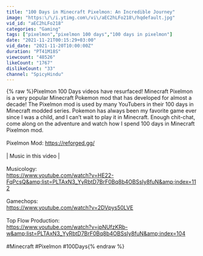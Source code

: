 ```yaml
---
title: "100 Days in Minecraft Pixelmon: An Incredible Journey"
image: "https:\/\/i.ytimg.com\/vi\/aEC2hLFo218\/hqdefault.jpg"
vid_id: "aEC2hLFo218"
categories: "Gaming"
tags: ["pixelmon","pixelmon 100 days","100 days in pixelmon"]
date: "2021-11-21T00:15:29+03:00"
vid_date: "2021-11-20T10:00:00Z"
duration: "PT41M18S"
viewcount: "48526"
likeCount: "1767"
dislikeCount: "33"
channel: "SpicyHindu"
---
```

{% raw %}Pixelmon 100 Days videos have resurfaced! Minecraft Pixelmon is a very popular Minecraft Pokemon mod that has developed for almost a decade! The Pixelmon mod is used by many YouTubers in their 100 days in Minecraft modded series. Pokemon has always been my favorite game ever since I was a child, and I can’t wait to play it in Minecraft. Enough chit-chat, come along on the adventure and watch how I spend 100 days in Minecraft Pixelmon mod.<br /><br />Pixelmon Mod: <a rel="nofollow" target="blank" href="https://reforged.gg/">https://reforged.gg/</a><br /><br />| Music in this video |<br /><br />Musicology: <br /><a rel="nofollow" target="blank" href="https://www.youtube.com/watch?v=HE22-FqPcsQ&amp;list=PLTAxN3_YyRbtD7BrF0Bq8b4OBSsIy8fuN&amp;index=112">https://www.youtube.com/watch?v=HE22-FqPcsQ&amp;list=PLTAxN3_YyRbtD7BrF0Bq8b4OBSsIy8fuN&amp;index=112</a><br /><br />Gamechops:<br /><a rel="nofollow" target="blank" href="https://www.youtube.com/watch?v=2DVpys50LVE">https://www.youtube.com/watch?v=2DVpys50LVE</a><br /><br />Top Flow Production:<br /><a rel="nofollow" target="blank" href="https://www.youtube.com/watch?v=jpNUfzKRb-w&amp;list=PLTAxN3_YyRbtD7BrF0Bq8b4OBSsIy8fuN&amp;index=104">https://www.youtube.com/watch?v=jpNUfzKRb-w&amp;list=PLTAxN3_YyRbtD7BrF0Bq8b4OBSsIy8fuN&amp;index=104</a><br /><br />#Minecraft #Pixelmon #100Days{% endraw %}

